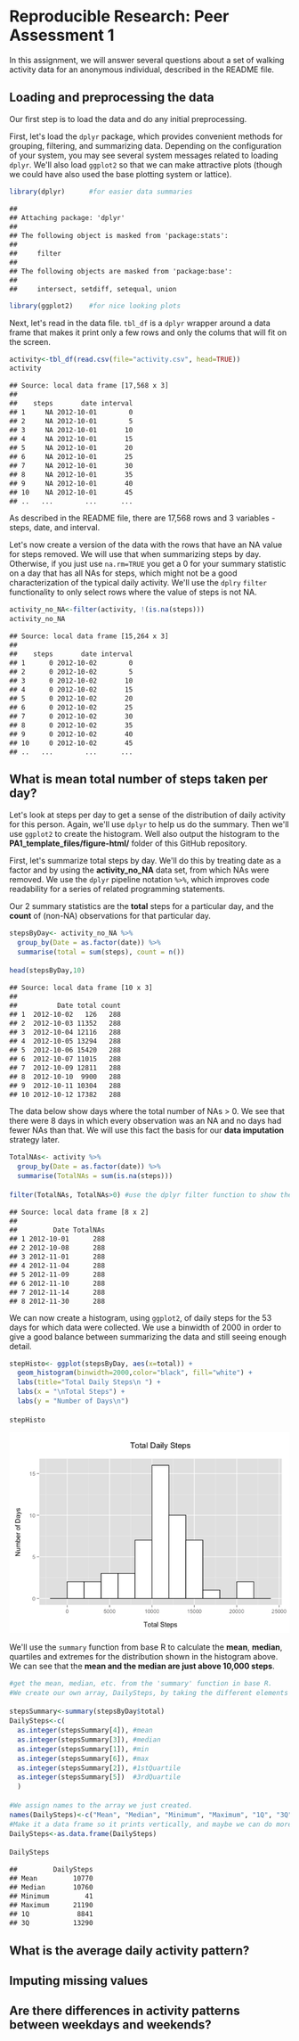 # Reproducible Research: Peer Assessment 1


In this assignment, we will answer several questions about a set of walking activity data for an anonymous individual, described in the README file.

## Loading and preprocessing the data

Our first step is to load the data and do any initial preprocessing.  

First, let's load the `dplyr` package, which provides convenient methods for grouping, filtering, and summarizing data.  Depending on the configuration of your system, you may see several system messages related to loading `dplyr`.  We'll also load `ggplot2` so that we can make attractive plots (though we could have also used the base plotting system or lattice).  



```r
library(dplyr)      #for easier data summaries
```

```
## 
## Attaching package: 'dplyr'
## 
## The following object is masked from 'package:stats':
## 
##     filter
## 
## The following objects are masked from 'package:base':
## 
##     intersect, setdiff, setequal, union
```

```r
library(ggplot2)    #for nice looking plots
```

Next, let's read in the data file.  `tbl_df` is a `dplyr` wrapper around a data frame that makes it print only a few rows and only the colums that will fit on the screen.


```r
activity<-tbl_df(read.csv(file="activity.csv", head=TRUE))
activity
```

```
## Source: local data frame [17,568 x 3]
## 
##    steps       date interval
## 1     NA 2012-10-01        0
## 2     NA 2012-10-01        5
## 3     NA 2012-10-01       10
## 4     NA 2012-10-01       15
## 5     NA 2012-10-01       20
## 6     NA 2012-10-01       25
## 7     NA 2012-10-01       30
## 8     NA 2012-10-01       35
## 9     NA 2012-10-01       40
## 10    NA 2012-10-01       45
## ..   ...        ...      ...
```

As described in the README file, there are 17,568 rows and 3 variables - steps, date, and interval. 

Let's now create a version of the data with the rows that have an NA value for steps removed.  We will use that when summarizing steps by day.  Otherwise, if you just use `na.rm=TRUE` you get a 0 for your summary statistic on a day that has all NAs for steps, which might not be a good characterization of the typical daily activity.  We'll use the `dplry` `filter` functionality to only select rows where the value of steps is not NA. 


```r
activity_no_NA<-filter(activity, !(is.na(steps)))
activity_no_NA
```

```
## Source: local data frame [15,264 x 3]
## 
##    steps       date interval
## 1      0 2012-10-02        0
## 2      0 2012-10-02        5
## 3      0 2012-10-02       10
## 4      0 2012-10-02       15
## 5      0 2012-10-02       20
## 6      0 2012-10-02       25
## 7      0 2012-10-02       30
## 8      0 2012-10-02       35
## 9      0 2012-10-02       40
## 10     0 2012-10-02       45
## ..   ...        ...      ...
```

## What is mean total number of steps taken per day?

Let's look at steps per day to get a sense of the distribution of daily activity for this person.  Again, we'll use `dplyr` to help us do the summary.  Then we'll use `ggplot2` to create the histogram.  Well also output the histogram to the **PA1_template_files/figure-html/** folder of this GitHub repository.

First, let's summarize total steps by day.  We'll do this by treating date as a factor and by using the **activity_no_NA** data set, from which NAs were removed.  We use the `dplyr` pipeline notation `%>%`, which improves code readability for a series of related programming statements.  

Our 2 summary statistics are the **total** steps for a particular day, and the **count** of (non-NA) observations for that particular day.  



```r
stepsByDay<- activity_no_NA %>%
  group_by(Date = as.factor(date)) %>%
  summarise(total = sum(steps), count = n())

head(stepsByDay,10)
```

```
## Source: local data frame [10 x 3]
## 
##          Date total count
## 1  2012-10-02   126   288
## 2  2012-10-03 11352   288
## 3  2012-10-04 12116   288
## 4  2012-10-05 13294   288
## 5  2012-10-06 15420   288
## 6  2012-10-07 11015   288
## 7  2012-10-09 12811   288
## 8  2012-10-10  9900   288
## 9  2012-10-11 10304   288
## 10 2012-10-12 17382   288
```

The data below show days where the total number of NAs > 0.  We see that there were 8 days in which every observation was an NA and no days had fewer NAs than that.  We will use this fact the basis for our **data imputation** strategy later.



```r
TotalNAs<- activity %>%
  group_by(Date = as.factor(date)) %>%
  summarise(TotalNAs = sum(is.na(steps)))

filter(TotalNAs, TotalNAs>0) #use the dplyr filter function to show the rows where the number of NAs > 0
```

```
## Source: local data frame [8 x 2]
## 
##         Date TotalNAs
## 1 2012-10-01      288
## 2 2012-10-08      288
## 3 2012-11-01      288
## 4 2012-11-04      288
## 5 2012-11-09      288
## 6 2012-11-10      288
## 7 2012-11-14      288
## 8 2012-11-30      288
```

We can now create a histogram, using `ggplot2`, of daily steps for the 53 days for which data were collected.  We use a binwidth of 2000 in order to give a good balance between summarizing the data and still seeing enough detail.



```r
stepHisto<- ggplot(stepsByDay, aes(x=total)) +
  geom_histogram(binwidth=2000,color="black", fill="white") + 
  labs(title="Total Daily Steps\n ") +                         
  labs(x = "\nTotal Steps") +
  labs(y = "Number of Days\n")

stepHisto
```

![](PA1_template_files/figure-html/StepsHistogram-1.png) 


We'll use the `summary` function from base R to calculate the **mean**, **median**, quartiles and extremes for the distribution shown in the histogram above.  We can see that the **mean and the median are just above 10,000 steps**.



```r
#get the mean, median, etc. from the 'summary' function in base R.
#We create our own array, DailySteps, by taking the different elements from the summary output.

stepsSummary<-summary(stepsByDay$total) 
DailySteps<-c(                         
  as.integer(stepsSummary[4]), #mean
  as.integer(stepsSummary[3]), #median
  as.integer(stepsSummary[1]), #min
  as.integer(stepsSummary[6]), #max
  as.integer(stepsSummary[2]), #1stQuartile
  as.integer(stepsSummary[5])  #3rdQuartile
  )

#We assign names to the array we just created.
names(DailySteps)<-c("Mean", "Median", "Minimum", "Maximum", "1Q", "3Q")            
#Make it a data frame so it prints vertically, and maybe we can do more with it later.
DailySteps<-as.data.frame(DailySteps)

DailySteps
```

```
##         DailySteps
## Mean         10770
## Median       10760
## Minimum         41
## Maximum      21190
## 1Q            8841
## 3Q           13290
```

## What is the average daily activity pattern?



## Imputing missing values



## Are there differences in activity patterns between weekdays and weekends?
